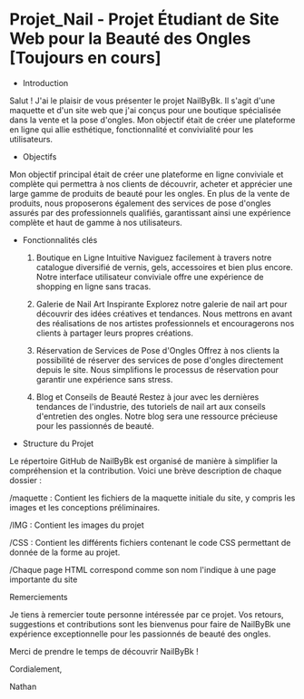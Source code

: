 # Projet_Nail  - Projet Étudiant de Site Web pour la Beauté des Ongles [Toujours en cours]

- Introduction
  
Salut ! J'ai le plaisir de vous présenter le projet NailByBk. Il s'agit d'une maquette et d'un site web que j'ai conçus pour une boutique spécialisée dans la vente et la pose d'ongles. Mon objectif était de créer une plateforme en ligne qui allie esthétique, fonctionnalité et convivialité pour les utilisateurs.

- Objectifs
  
Mon objectif principal était de créer une plateforme en ligne conviviale et complète qui permettra à nos clients de découvrir, acheter et apprécier une large gamme de produits de beauté pour les ongles. En plus de la vente de produits, nous proposerons également des services de pose d'ongles assurés par des professionnels qualifiés, garantissant ainsi une expérience complète et haut de gamme à nos utilisateurs.

- Fonctionnalités clés
  
    1. Boutique en Ligne Intuitive
    Naviguez facilement à travers notre catalogue diversifié de vernis, gels, accessoires et bien plus encore. Notre interface utilisateur conviviale offre une expérience de shopping en ligne sans tracas.
    
    2. Galerie de Nail Art Inspirante
    Explorez notre galerie de nail art pour découvrir des idées créatives et tendances. Nous mettrons en avant des réalisations de nos artistes professionnels et encouragerons nos clients à partager leurs propres créations.
    
    3. Réservation de Services de Pose d'Ongles
    Offrez à nos clients la possibilité de réserver des services de pose d'ongles directement depuis le site. Nous simplifions le processus de réservation pour garantir une expérience sans stress.
    
    4. Blog et Conseils de Beauté
    Restez à jour avec les dernières tendances de l'industrie, des tutoriels de nail art aux conseils d'entretien des ongles. Notre blog sera une ressource précieuse pour les passionnés de beauté.


- Structure du Projet
  
Le répertoire GitHub de NailByBk est organisé de manière à simplifier la compréhension et la contribution. Voici une brève description de chaque dossier :


/maquette : Contient les fichiers de la maquette initiale du site, y compris les images et les conceptions préliminaires.

/IMG : Contient les images du projet

/CSS : Contient les différents fichiers contenant le code CSS permettant de donnée de la forme au projet.

/Chaque page HTML correspond comme son nom l'indique à une page importante du site 

Remerciements

Je tiens à remercier toute personne intéressée par ce projet. Vos retours, suggestions et contributions sont les bienvenus pour faire de NailByBk une expérience exceptionnelle pour les passionnés de beauté des ongles.

Merci de prendre le temps de découvrir NailByBk !

Cordialement,

Nathan
